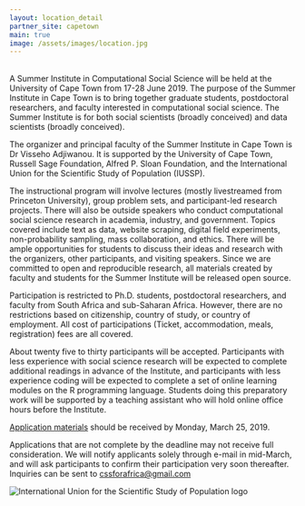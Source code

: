 ```yaml
---
layout: location_detail
partner_site: capetown
main: true
image: /assets/images/location.jpg
---
```

<br>
A Summer Institute in Computational Social Science will be held at the University of Cape Town from 17-28 June 2019. The purpose of the Summer Institute in Cape Town is to bring together graduate students, postdoctoral researchers, and faculty interested in computational social science. The Summer Institute is for both social scientists (broadly conceived) and data scientists (broadly conceived).

The organizer and principal faculty of the Summer Institute in Cape Town is Dr Visseho Adjiwanou. It is supported by the University of Cape Town, Russell Sage Foundation, Alfred P. Sloan Foundation, and the International Union for the Scientific Study of Population (IUSSP).
 
The instructional program will involve lectures (mostly livestreamed from Princeton University), group problem sets, and participant-led research projects. There will also be outside speakers who conduct computational social science research in academia, industry, and government. Topics covered include text as data, website scraping, digital field experiments, non-probability sampling, mass collaboration, and ethics. There will be ample opportunities for students to discuss their ideas and research with the organizers, other participants, and visiting speakers. Since we are committed to open and reproducible research, all materials created by faculty and students for the Summer Institute will be released open source.

Participation is restricted to Ph.D. students, postdoctoral researchers, and faculty from South Africa and sub-Saharan Africa. However, there are no restrictions based on citizenship, country of study, or country of employment. All cost of participations (Ticket, accommodation, meals, registration) fees are all covered. 

About twenty five to thirty participants will be accepted. Participants with less experience with social science research will be expected to complete additional readings in advance of the Institute, and participants with less experience coding will be expected to complete a set of online learning modules on the R programming language. Students doing this preparatory work will be supported by a teaching assistant who will hold online office hours before the Institute.

[Application materials](https://compsocialscience.github.io/summer-institute/2019/capetown/apply) should be received by Monday, March 25, 2019.

Applications that are not complete by the deadline may not receive full consideration. We will notify applicants solely through e-mail in mid-March, and will ask participants to confirm their participation very soon thereafter. Inquiries can be sent to [cssforafrica@gmail.com](maito:cssforafrica@gmail.com)


<img class="img-responsive" alt="International Union for the Scientific Study of Population logo" src="{{ site.baseurl }}{% link 2018/capetown/images/iussp_logo.png %}">
